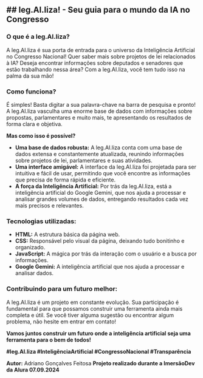## **## leg.AI.liza! - Seu guia para o mundo da IA no Congresso**

### **O que é a leg.AI.liza?**

A leg.AI.liza é sua porta de entrada para o universo da Inteligência Artificial no Congresso Nacional!  Quer saber mais sobre projetos de lei relacionados à IA? Deseja encontrar informações sobre deputados e senadores que estão trabalhando nessa área? Com a leg.AI.liza, você tem tudo isso na palma da sua mão!

### **Como funciona?**

É simples! Basta digitar a sua palavra-chave na barra de pesquisa e pronto! A leg.AI.liza vasculha uma enorme base de dados com informações sobre propostas, parlamentares e muito mais, te apresentando os resultados de forma clara e objetiva. 

**Mas como isso é possível?**

* **Uma base de dados robusta:** A leg.AI.liza conta com uma base de dados extensa e constantemente atualizada, reunindo informações sobre projetos de lei, parlamentares e suas atividades.
* **Uma interface amigável:** A interface da leg.AI.liza foi projetada para ser intuitiva e fácil de usar, permitindo que você encontre as informações que precisa de forma rápida e eficiente.
* **A força da Inteligência Artificial:** Por trás da leg.AI.liza, está a inteligência artificial do Google Gemini, que nos ajuda a processar e analisar grandes volumes de dados, entregando resultados cada vez mais precisos e relevantes.

### **Tecnologias utilizadas:**

* **HTML:** A estrutura básica da página web.
* **CSS:** Responsável pelo visual da página, deixando tudo bonitinho e organizado.
* **JavaScript:** A mágica por trás da interação com o usuário e a busca por informações.
* **Google Gemini:** A inteligência artificial que nos ajuda a processar e analisar dados.

### **Contribuindo para um futuro melhor:**

A leg.AI.liza é um projeto em constante evolução. Sua participação é fundamental para que possamos construir uma ferramenta ainda mais completa e útil. Se você tiver alguma sugestão ou encontrar algum problema, não hesite em entrar em contato!

**Vamos juntos construir um futuro onde a inteligência artificial seja uma ferramenta para o bem de todos!**

**#leg.AI.liza #InteligênciaArtificial #CongressoNacional #Transparência**

**Autor:** Adriano Gonçalves Feitosa
**Projeto realizado durante a ImersãoDev da Alura 07.09.2024**
